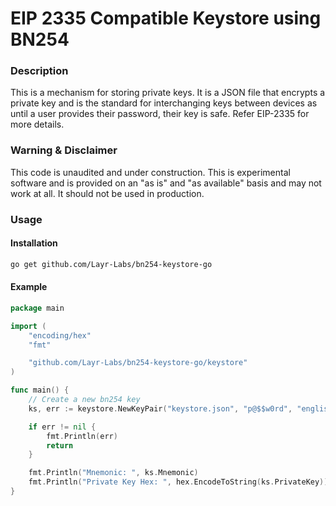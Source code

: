 # EIP 2335 Compatible Keystore using BN254

### Description
This is a mechanism for storing private keys. It is a JSON file that encrypts a private key and is the standard for interchanging keys between devices as until a user provides their password, their key is safe.
Refer EIP-2335 for more details.

### Warning & Disclaimer
This code is unaudited and under construction. This is experimental software and is provided on an "as is" and "as available" basis and may not work at all. It should not be used in production.

### Usage
#### Installation
```bash
go get github.com/Layr-Labs/bn254-keystore-go
```

#### Example

```go
package main

import (
	"encoding/hex"
	"fmt"

	"github.com/Layr-Labs/bn254-keystore-go/keystore"
)

func main() {
	// Create a new bn254 key
	ks, err := keystore.NewKeyPair("keystore.json", "p@$$w0rd", "english")

	if err != nil {
		fmt.Println(err)
		return
	}

	fmt.Println("Mnemonic: ", ks.Mnemonic)
	fmt.Println("Private Key Hex: ", hex.EncodeToString(ks.PrivateKey))
}
```